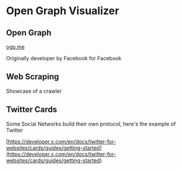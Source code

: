 # Open Graph Visualizer

## Open Graph

[ogp.me](https://ogp.me/)

Originally developer by Facebook for Facebook

## Web Scraping

Showcase of a crawler

## Twitter Cards

Some Social Networks build their own protocol, here's the example of Twitter

[https://developer.x.com/en/docs/twitter-for-websites/cards/guides/getting-started](https://developer.x.com/en/docs/twitter-for-websites/cards/guides/getting-started)
